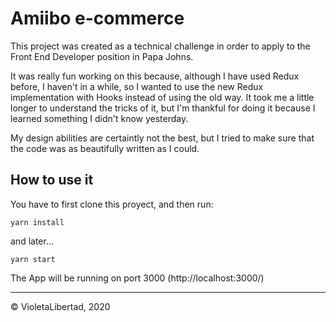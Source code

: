 # Amiibo e-commerce

This project was created as a technical challenge in order to apply to the Front End Developer position in Papa Johns. 

It was really fun working on this because, although I have used Redux before, I haven't in a while, so I wanted to use the new Redux implementation with Hooks instead of using the old way. It took me a little longer to understand the tricks of it, but I'm thankful for doing it because I learned something I didn't know yesterday. 

My design abilities are certaintly not the best, but I tried to make sure that the code was as beautifully written as I could. 

## How to use it

You have to first clone this proyect, and then run:

```
yarn install
```

and later...

```
yarn start
```

The App will be running on port 3000 (http://localhost:3000/)

---

© VioletaLibertad, 2020